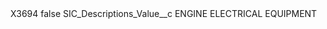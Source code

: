 <?xml version="1.0" encoding="UTF-8"?>
<CustomMetadata xmlns="http://soap.sforce.com/2006/04/metadata" xmlns:xsi="http://www.w3.org/2001/XMLSchema-instance" xmlns:xsd="http://www.w3.org/2001/XMLSchema">
    <label>X3694</label>
    <protected>false</protected>
    <values>
        <field>SIC_Descriptions_Value__c</field>
        <value xsi:type="xsd:string">ENGINE ELECTRICAL EQUIPMENT</value>
    </values>
</CustomMetadata>
